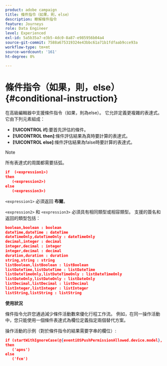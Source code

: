 ```yaml
---
product: adobe campaign
title: 條件指令（如果，則，else）
description: 瞭解條件指令
feature: Journeys
role: Data Engineer
level: Experienced
exl-id: 5a5b35a7-e3b5-4dc0-8a87-e985956b04a4
source-git-commit: 7588a675319324e43bbc61a71b1fdfaab9cce93a
workflow-type: tm+mt
source-wordcount: '161'
ht-degree: 0%

---
```


# 條件指令（如果，則，else） {#conditional-instruction}

在高級編輯器中支援條件指令（如果，則為else）。 它允許定義更複雜的表達式。 它由下列元素組成：

* **[!UICONTROL if]**:要首先評估的條件。
* **[!UICONTROL then]**:條件評估結果為真時要計算的表達式。
* **[!UICONTROL else]**:條件評估結果為false時要計算的表達式。

>[!NOTE]
>
>所有表達式的周圍都需要括弧。

```json
if  (<expression1>)
then
   (<expression2>)
else
   (<expression3>)
```

`<expression1>` 必須返回 **布爾**。

`<expression2>` 和 `<expression3>` 必須具有相同類型或相容類型。 支援的簽名和返回的類型包括：

```json
boolean,boolean : boolean
dateTime,dateTime : dateTime
dateTimeOnly,dateTimeOnly : dateTimeOnly
decimal,integer : decimal
integer,decimal : integer
integer,decimal : decimal
duration,duration : duration
string,string : string
listBoolean,listBoolean : listBoolean
listDateTime,listDateTime : listDateTime
listDateTimeOnly,listDateTimeOnly : listDateTimeOnly
listDateOnly,listDateOnly : listDateOnly
listDecimal,listDecimal : listDecimal
listInteger,listInteger : listInteger
listString,listString : listString
```

**使用狀況**

條件指令允許您通過減少條件活動數來優化行程工作流。 例如，在同一操作活動中，您只能使用一個條件表達式為欄位定義指定兩個替代方案。

操作活動的示例（對於條件指令的結果需要字串的欄位）:

```json
if (startWithIgnoreCase(@{eventiOSPushPermissionAllowed.device.model}, 'iPad') or startWithIgnoreCase(@{eventiOSPushPermissionAllowed.device.model}, 'iOS'))
then
   ('apns')
else
   ('fcm')
```
